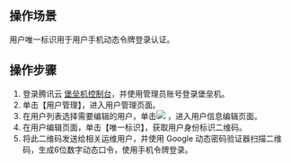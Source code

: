 ## 操作场景

用户唯一标识用于用户手机动态令牌登录认证。

## 操作步骤

1. 登录腾讯云 [堡垒机控制台](https://console.cloud.tencent.com/cds/dasb)，并使用管理员账号登录堡垒机。
2. 单击【用户管理】，进入用户管理页面。
3. 在用户列表选择需要编辑的用户，单击<img src="https://main.qcloudimg.com/raw/9f7cdd8020a0a7edd9da75e4f99c0acd.png"  style="margin:0;"> ，进入用户信息编辑页面。
4. 在用户编辑页面，单击【唯一标识】，获取用户身份标识二维码。
5. 将此二维码发送给相关运维用户，并使用 Google 动态密码验证器扫描二维码，生成6位数字动态口令，使用手机令牌登录。








